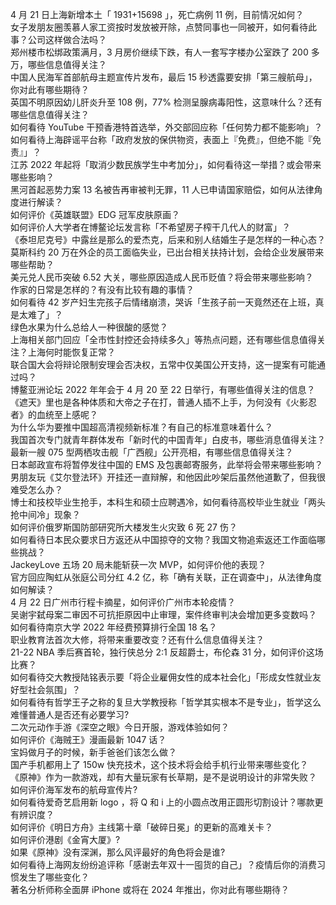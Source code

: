 4 月 21 日上海新增本土「 1931+15698 」，死亡病例 11 例，目前情况如何？  
女子发朋友圈羡慕人家工资按时发放被开除，点赞同事也一同被开，如何看待此事？公司这样做合法吗？  
郑州楼市松绑政策满月，3 月房价继续下跌，有人一套写字楼办公室跌了 200 多万，哪些信息值得关注？  
中国人民海军首部航母主题宣传片发布，最后 15 秒透露要安排「第三艘航母」，你对此有哪些期待？  
英国不明原因幼儿肝炎升至 108 例，77% 检测呈腺病毒阳性，这意味什么？还有哪些信息值得关注？  
如何看待 YouTube 干预香港特首选举，外交部回应称「任何势力都不能影响」？  
如何看待上海辟谣平台称「政府发放的保供物资，表面上『免费』，但绝不能『免责』」？  
江苏 2022 年起将「取消少数民族学生中考加分」，如何看待这一举措？或会带来哪些影响？  
黑河首起恶势力案 13 名被告再审被判无罪，11 人已申请国家赔偿，如何从法律角度进行解读？  
如何评价《英雄联盟》EDG 冠军皮肤原画？  
如何评价人大学者在博鳌论坛发言称「不希望房子榨干几代人的财富」？  
《泰坦尼克号》中露丝是那么的爱杰克，后来和别人结婚生子是怎样的一种心态？  
莫斯科约 20 万在外企的员工面临失业，已出台相关扶持计划，会给企业发展带来哪些帮助？  
美元兑人民币突破 6.52 大关，哪些原因造成人民币贬值？将会带来哪些影响？  
作家的日常是怎样的？有没有比较有趣的事情？  
如何看待 42 岁产妇生完孩子后情绪崩溃，哭诉「生孩子前一天竟然还在上班，真是太难了」？  
绿色水果为什么总给人一种很酸的感觉？  
上海相关部门回应「全市性封控还会持续多久」等热点问题，还有哪些信息值得关注？上海何时能恢复正常？  
联合国大会将辩论限制安理会否决权，五常中仅美国公开支持，这一提案有可能通过吗？  
博鳌亚洲论坛 2022 年年会于 4 月 20 至 22 日举行，有哪些值得关注的信息？  
《遮天》里也是各种体质和大帝之子在打，普通人插不上手，为何没有《火影忍者》的血统至上感呢？  
为什么华为要推中国超高清视频新标准？有自己的标准意味着什么？  
我国首次专门就青年群体发布「新时代的中国青年」白皮书，哪些消息值得关注？  
最新一艘 075 型两栖攻击舰「广西舰」公开亮相，有哪些信息值得关注？  
日本邮政宣布将暂停发往中国的 EMS 及包裹邮寄服务，此举将会带来哪些影响？  
男朋友玩《艾尔登法环》开挂还一直辩解，和他因此吵架后虽然他道歉了，但我很难受怎么办？  
博士和技校毕业生抢手，本科生和硕士应聘遇冷，如何看待高校毕业生就业「两头抢中间冷」现象？  
如何评价俄罗斯国防部研究所大楼发生火灾致 6 死 27 伤？  
如何看待日本民众要求日方返还从中国掠夺的文物？我国文物追索返还工作面临哪些挑战？  
JackeyLove 五场 20 局未能斩获一次 MVP，如何评价他的表现？  
官方回应陶虹从张庭公司分红 4.2 亿，称「确有关联，正在调查中」，从法律角度如何解读？  
4 月 22 日广州市行程卡摘星，如何评价广州市本轮疫情？  
吴谢宇弑母案二审因不可抗拒原因中止审理，案件终审判决会增加更多变数吗？  
如何看待南京大学 2022 年经费预算排行全国 18 名？  
职业教育法首次大修，将带来重要改变？还有什么信息值得关注？  
21-22 NBA 季后赛首轮，独行侠总分 2:1 反超爵士，布伦森 31 分，如何评价这场比赛？  
如何看待交大教授陆铭表示要「将企业雇佣女性的成本社会化」「形成女性就业友好型社会氛围」？  
如何看待有哲学王子之称的复旦大学教授称「哲学其实根本不是专业」，哲学这么难懂普通人是否还有必要学习?  
二次元动作手游《深空之眼》今日开服，游戏体验如何？  
如何评价《海贼王》漫画最新 1047 话？  
宝妈做月子的时候，新手爸爸们该怎么做？  
国产手机都用上了 150w 快充技术，这个技术将会给手机行业带来哪些变化？  
《原神》作为一款游戏，却有大量玩家有长草期，是不是说明设计的非常失败？  
如何评价海军发布的航母宣传片?  
如何看待爱奇艺启用新 logo ，将 Q 和 i 上的小圆点改用正圆形切割设计？哪款更有辨识度？  
如何评价《明日方舟》主线第十章「破碎日冕」的更新的高难关卡？  
如何评价港剧《金宵大厦》?  
如果《原神》没有深渊，那么风评最好的角色将会是谁?  
如何看待上海网友纷纷追评称「感谢去年双十一囤货的自己」？疫情后你的消费习惯发生了哪些变化？  
著名分析师称全面屏 iPhone 或将在 2024 年推出，你对此有哪些期待？  
